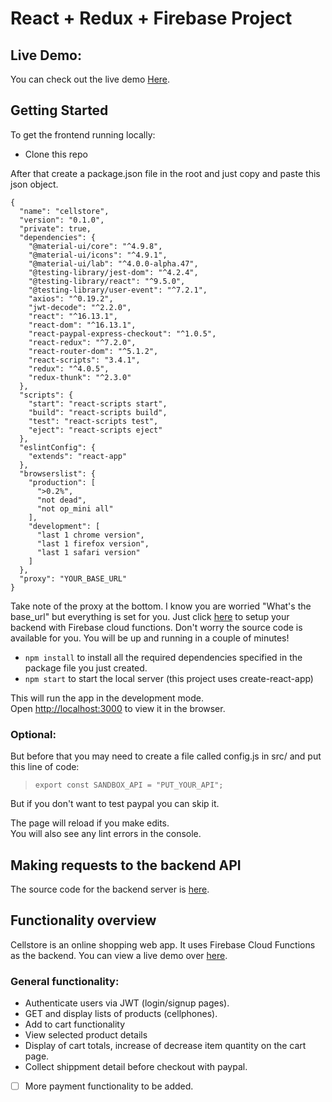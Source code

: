 # **React + Redux + Firebase Project**

## **Live Demo:**

You can check out the live demo [Here](https://cellstore-a0a6c.web.app/).

## **Getting Started**

To get the frontend running locally:

- Clone this repo

After that create a package.json file in the root and just copy and paste this json object.

```
{
  "name": "cellstore",
  "version": "0.1.0",
  "private": true,
  "dependencies": {
    "@material-ui/core": "^4.9.8",
    "@material-ui/icons": "^4.9.1",
    "@material-ui/lab": "^4.0.0-alpha.47",
    "@testing-library/jest-dom": "^4.2.4",
    "@testing-library/react": "^9.5.0",
    "@testing-library/user-event": "^7.2.1",
    "axios": "^0.19.2",
    "jwt-decode": "^2.2.0",
    "react": "^16.13.1",
    "react-dom": "^16.13.1",
    "react-paypal-express-checkout": "^1.0.5",
    "react-redux": "^7.2.0",
    "react-router-dom": "^5.1.2",
    "react-scripts": "3.4.1",
    "redux": "^4.0.5",
    "redux-thunk": "^2.3.0"
  },
  "scripts": {
    "start": "react-scripts start",
    "build": "react-scripts build",
    "test": "react-scripts test",
    "eject": "react-scripts eject"
  },
  "eslintConfig": {
    "extends": "react-app"
  },
  "browserslist": {
    "production": [
      ">0.2%",
      "not dead",
      "not op_mini all"
    ],
    "development": [
      "last 1 chrome version",
      "last 1 firefox version",
      "last 1 safari version"
    ]
  },
  "proxy": "YOUR_BASE_URL"
}
```

Take note of the proxy at the bottom. I know you are worried "What's the base_url" but everything is set for you. Just click [here](https://github.com/handrykanda/react-online-shop-backend) to setup your backend with Firebase cloud functions. Don't worry the source code is available for you. You will be up and running in a couple of minutes!

- `npm install` to install all the required dependencies specified in the package file you just created.
- `npm start` to start the local server (this project uses create-react-app)

This will run the app in the development mode.<br />
Open [http://localhost:3000](http://localhost:3000) to view it in the browser.

### Optional:

But before that you may need to create a file called config.js in src/ and put this line of code:

> `export const SANDBOX_API = "PUT_YOUR_API";`

But if you don't want to test paypal you can skip it.

The page will reload if you make edits.<br />
You will also see any lint errors in the console.

## **Making requests to the backend API**

The source code for the backend server is [here](https://github.com/handrykanda/react-online-shop-backend).

## **Functionality overview**

Cellstore is an online shopping web app. It uses Firebase Cloud Functions as the backend. You can view a live demo over [here](https://cellstore-a0a6c.web.app/).

### **General functionality:**

- Authenticate users via JWT (login/signup pages).
- GET and display lists of products (cellphones).
- Add to cart functionality
- View selected product details
- Display of cart totals, increase of decrease item quantity on the cart page.
- Collect shippment detail before checkout with paypal.
- [ ] More payment functionality to be added.
